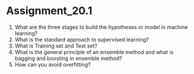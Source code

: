 # Assignment_20.1

1. What are the three stages to build the hypotheses or model in machine learning?
2. What is the standard approach to supervised learning?
3. What is Training set and Test set?
4. What is the general principle of an ensemble method and what is bagging and boosting in ensemble method?
5. How can you avoid overfitting?

